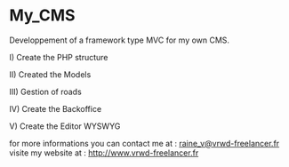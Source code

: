 My_CMS
======

Developpement of a framework type MVC for my own CMS.

I)    Create the PHP structure

II)   Created the Models

III)  Gestion of roads

IV)   Create the Backoffice

V)    Create the Editor WYSWYG

for more informations you can contact me at : raine_v@vrwd-freelancer.fr
visite my website at : http://www.vrwd-freelancer.fr
